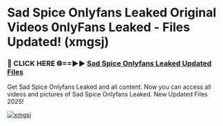 # Sad Spice Onlyfans Leaked Original Videos 0nlyFans Leaked - Files Updated! (xmgsj)

<h3>🔴 CLICK HERE 🌐==►► <a href="https://tinyurl.com/2jnfzry5" rel="nofollow">Sad Spice Onlyfans Leaked Updated Files</a></h3>

Get Sad Spice Onlyfans Leaked and all content. Now you can access all videos and pictures of Sad Spice Onlyfans Leaked. New Updated Files 2025!

[![xmgsj](https://i.imgur.com/GyGTBgg.gif)](https://tinyurl.com/2jnfzry5)
